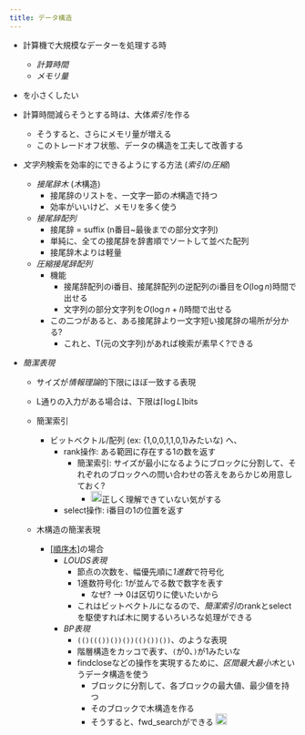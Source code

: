```yaml
---
title: データ構造
---
```


* 計算機で大規模なデーターを処理する時
  
  * *計算時間*
  * *メモリ量*
* を小さくしたい

* 計算時間減らそうとする時は、大体*索引*を作る
  
  * そうすると、さらにメモリ量が増える
  * このトレードオフ状態、データの構造を工夫して改善する
* *文字列*検索を効率的にできるようにする方法 (*索引*の*圧縮*)
  
  * *接尾辞木* (*木*構造)
    * 接尾辞のリストを、一文字一節の*木*構造で持つ
    * 効率がいいけど、メモリを多く使う
  * *接尾辞配列*
    * 接尾辞 = suffix (n番目~最後までの部分文字列)
    * 単純に、全ての接尾辞を辞書順でソートして並べた配列
    * 接尾辞木よりは軽量
  * *圧縮接尾辞配列*
    * 機能
      * 接尾辞配列のi番目、接尾辞配列の逆配列のi番目を$O(\log n)$時間で出せる
      * 文字列の部分文字列を$O(\log n + l)$時間で出せる
    * この二つがあると、ある接尾辞より一文字短い接尾辞の場所が分かる?
      * これと、T(元の文字列)があれば検索が素早く?できる
* *簡潔表現*
  
  * サイズが*情報理論*的下限にほぼ一致する表現
  
  * L通りの入力がある場合は、下限は$\lceil \log L \rceil$bits
  
  * 簡潔索引
    
    * ビットベクトル/配列 (ex: {1,0,0,1,1,0,1}みたいな) へ、
      * rank操作: ある範囲に存在する1の数を返す
        * 簡潔索引: サイズが最小になるようにブロックに分割して、それぞれのブロックへの問い合わせの答えをあらかじめ用意しておく?
          * <img src='https://scrapbox.io/api/pages/blu3mo-public/blu3mo/icon' alt='blu3mo.icon' height="19.5"/>正しく理解できていない気がする
      * select操作: i番目の1の位置を返す
  * 木構造の簡潔表現
    
    * [\[順序木\]](同じ親の子間に順序があるもの)の場合
      * *LOUDS表現*
        * 節点の次数を、幅優先順に*1進数*で符号化
        * 1進数符号化: 1が並んでる数で数字を表す
          * なぜ? --> 0は区切りに使いたいから
        * これはビットベクトルになるので、*簡潔索引*のrankとselectを駆使すれば木に関するいろいろな処理ができる
      * *BP表現*
        * `(()((())())())(()())())`、のような表現
        * 階層構造をカッコで表す、`(`が0、`)`が1みたいな
        * findcloseなどの操作を実現するために、*区間最大最小木*というデータ構造を使う
          * ブロックに分割して、各ブロックの最大値、最少値を持つ
          * そのブロックで木構造を作る
          * そうすると、fwd_searchができる
            <img src='https://scrapbox.io/api/pages/blu3mo-public/情報科学の達人/icon' alt='情報科学の達人.icon' height="19.5"/>

